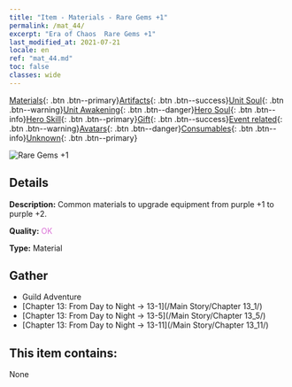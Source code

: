 ```yaml
---
title: "Item - Materials - Rare Gems +1"
permalink: /mat_44/
excerpt: "Era of Chaos  Rare Gems +1"
last_modified_at: 2021-07-21
locale: en
ref: "mat_44.md"
toc: false
classes: wide
---
```

 [Materials](/Items/){: .btn .btn--primary}[Artifacts](/Items/Artifacts/){: .btn .btn--success}[Unit Soul](/Items/UnitSoul/){: .btn .btn--warning}[Unit Awakening](/Items/UnitAwakening/){: .btn .btn--danger}[Hero Soul](/Items/HeroSoul/){: .btn .btn--info}[Hero Skill](/Items/HeroSkill/){: .btn .btn--primary}[Gift](/Items/Gift/){: .btn .btn--success}[Event related](/Items/Events/){: .btn .btn--warning}[Avatars](/Items/Avatars/){: .btn .btn--danger}[Consumables](/Items/Consumables/){: .btn .btn--info}[Unknown](/Items/Unknown/){: .btn .btn--primary}

 ![Rare Gems +1](/images/t/i_cailiao_baoshi2.png)

## Details
 **Description:** Common materials to upgrade equipment from purple +1 to purple +2.

 **Quality:** <span style="color: #DA70D6">OK</span>

 **Type:** Material

## Gather

*    Guild Adventure 
*    [Chapter 13: From Day to Night -> 13-1](/Main Story/Chapter 13_1/) 
*    [Chapter 13: From Day to Night -> 13-5](/Main Story/Chapter 13_5/) 
*    [Chapter 13: From Day to Night -> 13-11](/Main Story/Chapter 13_11/) 

## This item contains:

  None

